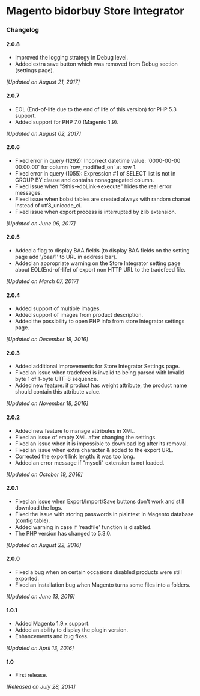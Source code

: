 # Magento bidorbuy Store Integrator

### Changelog

#### 2.0.8
* Improved the logging strategy in Debug level.
* Added extra save button which was removed from Debug section (settings page).

_[Updated on August 21, 2017]_

#### 2.0.7

* EOL (End-of-life due to the end of life of this version) for PHP 5.3 support.
* Added support for PHP 7.0 (Magento 1.9).

_[Updated on August 02, 2017]_

#### 2.0.6
* Fixed error in query (1292): Incorrect datetime value: '0000-00-00 00:00:00' for column 'row_modified_on' at row 1.
* Fixed error in query (1055): Expression #1 of SELECT list is not in GROUP BY clause and contains nonaggregated column.
* Fixed issue when "$this->dbLink->execute" hides the real error messages.
* Fixed issue when bobsi tables are created always with random charset instead of utf8_unicode_ci.
* Fixed issue when export process is interrupted by zlib extension.

_[Updated on June 06, 2017]_

#### 2.0.5
* Added a flag to display BAA fields (to display BAA fields on the setting page add '/baa/1' to URL in address bar).
* Added an appropriate warning on the Store Integrator setting page about EOL(End-of-life) of export non HTTP URL to the tradefeed file.

_[Updated on March 07, 2017]_

#### 2.0.4
* Added support of multiple images.
* Added support of images from product description.
* Added the possibility to open PHP info from store Integrator settings page.

 _[Updated on December 19, 2016]_

#### 2.0.3
* Added additional improvements for Store Integrator Settings page.
* Fixed an issue when tradefeed is invalid to being parsed with Invalid byte 1 of 1-byte UTF-8 sequence.
* Added new feature: if product has weight attribute, the product name should contain this attribute value.

 _[Updated on November 18, 2016]_

#### 2.0.2
* Added new feature to manage attributes in XML.
* Fixed an issue of empty XML after changing the settings.
* Fixed an issue when it is impossible to download log after its removal.
* Fixed an issue when extra character & added to the export URL.
* Corrected the export link length: it was too long.
* Added an error message if "mysqli" extension is not loaded. 

 _[Updated on October 19, 2016]_
 
#### 2.0.1
* Fixed an issue when Export/Import/Save buttons don't work and still download the logs.
* Fixed the issue with storing passwords in plaintext in Magento database (config table).
* Added warning in case if 'readfile' function is disabled.
* The PHP version has changed to 5.3.0.

_[Updated on August 22, 2016]_

#### 2.0.0
* Fixed a bug when on certain occasions disabled products were still exported.
* Fixed an installation bug when Magento turns some files into a folders.

_[Updated on June 13, 2016]_

#### 1.0.1
* Added	Magento 1.9.x support.
* Added an ability to display the plugin version.
* Enhancements and bug fixes.

_[Updated on April 13, 2016]_

#### 1.0
* First release.

_[Released on July 28, 2014]_
